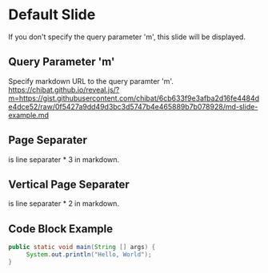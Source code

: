 # Default Slide
If you don't specify the query parameter 'm', this slide will be displayed.



## Query Parameter 'm'
Specify markdown URL to the query paramter 'm'.  
https://chibat.github.io/reveal.js/?m=https://gist.githubusercontent.com/chibat/6cb633f9e3afba2d16fe4484de4dce52/raw/0f5427a9dd49d3bc3d5747b4e465889b7b078928/md-slide-example.md



## Page Separater
is line separater * 3 in markdown.



## Vertical Page Separater
is line separater * 2 in markdown.



## Code Block Example
```java
public static void main(String [] args) {
     System.out.println("Hello, World");
}
```

